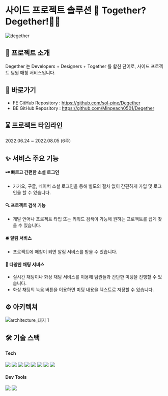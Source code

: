# 사이드 프로젝트 솔루션 🤝 Together? Degether!👯‍♂️

![degether](https://user-images.githubusercontent.com/105091138/181830587-a4d41bd1-b0b1-4803-9efd-7ec86a94eb32.png)
<br>

## 🙌 프로젝트 소개

Degether 는 Developers + Designers + Together 를 합친 단어로, 사이드 프로젝트 팀원 매칭 서비스입니다.

## 📌 바로가기

 <!-- - Degether Website : https:// -->

- FE GitHub Repository : https://github.com/sol-pine/Degether
- BE GitHub Repository : https://github.com/Minpeach0501/Degether

## ⌛️ 프로젝트 타임라인

2022.06.24 ~ 2022.08.05 (6주)

## ✨ 서비스 주요 기능

#### 🗝 빠르고 간편한 소셜 로그인

- 카카오, 구글, 네이버 소셜 로그인을 통해 별도의 절차 없이 간편하게 가입 및 로그인을 할 수 있습니다.

#### 🔍 프로젝트 검색 기능

- 개발 언어나 프로젝트 타입 또는 키워드 검색이 가능해 원하는 프로젝트를 쉽게 찾을 수 있습니다.

#### 🛎 알림 서비스

- 프로젝트에 매칭이 되면 알림 서비스를 받을 수 있습니다.

#### 💬 다양한 채팅 서비스

- 실시간 채팅이나 화상 채팅 서비스를 이용해 팀원들과 간단한 미팅을 진행할 수 있습니다.
- 화상 채팅의 녹음 버튼을 이용하면 미팅 내용을 텍스트로 저장할 수 있습니다.

## ⚙️ 아키텍쳐

![architecture_대지 1](https://user-images.githubusercontent.com/105091138/182218599-2594fcc5-4ba6-4957-abed-28fef67e93e5.png)

## 🛠 기술 스택

#### Tech

<p>
<img src="https://img.shields.io/badge/javascript-F7DF1E?style=for-the-badge&logo=javascript&logoColor=black">
<img src="https://img.shields.io/badge/html-E34F26?style=for-the-badge&logo=html5&logoColor=white">
<img src="https://img.shields.io/badge/css-1572B6?style=for-the-badge&logo=css3&logoColor=white">
<img src="https://img.shields.io/badge/react-61DAFB?style=for-the-badge&logo=react&logoColor=black">
<img src="https://img.shields.io/badge/redux-764ABC?style=for-the-badge&logo=redux&logoColor=white">
<img src="https://img.shields.io/badge/stomp-000000?style=for-the-badge&logo=stomp&logoColor=white">
<img src="https://img.shields.io/badge/axios-000000?style=for-the-badge&logo=axios&logoColor=white">
<img src="https://img.shields.io/badge/amazonaws-232F3E?style=for-the-badge&logo=amazonaws&logoColor=white">
</p>

#### Dev Tools

<p>
<img src="https://img.shields.io/badge/vsc-007ACC?style=for-the-badge&logo=visualstudiocode&logoColor=white">
<img src="https://img.shields.io/badge/git-F05032?style=for-the-badge&logo=git&logoColor=white">
</p>
<br>

  <!--## 🚀 Trouble Shooting--* -->
